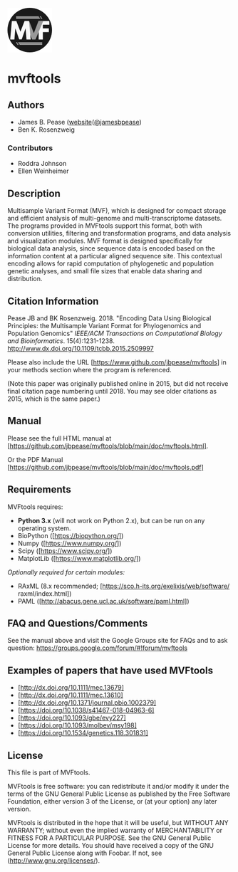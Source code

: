![logo](https://github.com/jbpease/mvftools/blob/master/doc/logo.png)

# mvftools

## Authors

* James B. Pease ([website](http://peaselab.github.io)([@jamesbpease](https://twitter.com/jamesbpease/))
* Ben K. Rosenzweig

### Contributors
* Roddra Johnson
* Ellen Weinheimer

## Description
Multisample Variant Format (MVF), which is designed for compact storage and efficient analysis of multi-genome and multi-transcriptome datasets.  The programs provided in MVFtools support this format, both with conversion utilities, filtering and transformation programs, and data analysis and visualization modules.  MVF format is designed specifically for biological data analysis, since sequence data is encoded based on the information content at a particular aligned sequence site.  This contextual encoding allows for rapid computation of phylogenetic and population genetic analyses, and small file sizes that enable data sharing and distribution.

## Citation Information

Pease JB and BK Rosenzweig. 2018. "Encoding Data Using Biological Principles: the Multisample Variant Format for Phylogenomics and Population Genomics" *IEEE/ACM Transactions on Computational Biology and Bioinformatics*. 15(4):1231-1238.  http://www.dx.doi.org/10.1109/tcbb.2015.2509997

Please also include the URL [https://www.github.com/jbpease/mvftools] in your methods section where the program is referenced.

(Note this paper was originally published online in 2015, but did not receive final citation page numbering until 2018.  You may see older citations as 2015, which is the same paper.)

## Manual

Please see the full HTML manual at [https://github.com/jbpease/mvftools/blob/main/doc/mvftools.html].

Or the PDF Manual [https://github.com/jbpease/mvftools/blob/main/doc/mvftools.pdf]


## Requirements

MVFtools requires:
  * **Python 3.x** (will not work on Python 2.x), but can be run on any operating system.
  * BioPython ([https://biopython.org/])
  * Numpy ([https://www.numpy.org/])
  * Scipy ([https://www.scipy.org/])
  * MatplotLib ([https://www.matplotlib.org/])

*Optionally required for certain modules:*
  * RAxML (8.x recommended; [https://sco.h-its.org/exelixis/web/software/
raxml/index.html])
  * PAML ([http://abacus.gene.ucl.ac.uk/software/paml.html])


## FAQ and Questions/Comments
See the manual above and visit the Google Groups site for FAQs and to ask question:
https://groups.google.com/forum/#!forum/mvftools

## Examples of papers that have used MVFtools

* [http://dx.doi.org/10.1111/mec.13679]
* [http://dx.doi.org/10.1111/mec.13610]
* [http://dx.doi.org/10.1371/journal.pbio.1002379]
* [https://doi.org/10.1038/s41467-018-04963-6]
* [https://doi.org/10.1093/gbe/evy227]
* [https://doi.org/10.1093/molbev/msy198]
* [https://doi.org/10.1534/genetics.118.301831]


## License
This file is part of MVFtools.

MVFtools is free software: you can redistribute it and/or modify it under the terms of the GNU General Public License as published by the Free Software Foundation, either version 3 of the License, or (at your option) any later version.

MVFtools is distributed in the hope that it will be useful, but WITHOUT ANY WARRANTY; without even the implied warranty of MERCHANTABILITY or FITNESS FOR A PARTICULAR PURPOSE.  See the GNU General Public License for more details. You should have received a copy of the GNU General Public License along with Foobar.  If not, see (http://www.gnu.org/licenses/).


